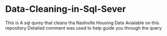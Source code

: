 # Data-Cleaning-in-Sql-Sever
This is A sql qurey that cleans tha Nashville Housing Data Avialable on this repository
Detailed comment was used to help guide you through the query

